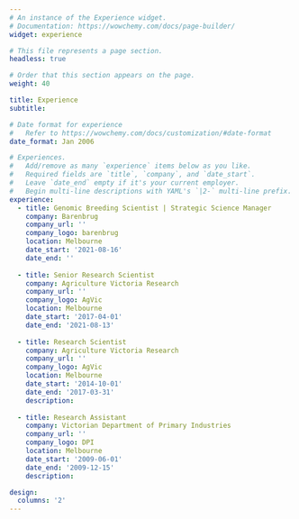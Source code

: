 ```yaml
---
# An instance of the Experience widget.
# Documentation: https://wowchemy.com/docs/page-builder/
widget: experience

# This file represents a page section.
headless: true

# Order that this section appears on the page.
weight: 40

title: Experience
subtitle:

# Date format for experience
#   Refer to https://wowchemy.com/docs/customization/#date-format
date_format: Jan 2006

# Experiences.
#   Add/remove as many `experience` items below as you like.
#   Required fields are `title`, `company`, and `date_start`.
#   Leave `date_end` empty if it's your current employer.
#   Begin multi-line descriptions with YAML's `|2-` multi-line prefix.
experience:
  - title: Genomic Breeding Scientist | Strategic Science Manager
    company: Barenbrug
    company_url: ''
    company_logo: barenbrug
    location: Melbourne
    date_start: '2021-08-16'
    date_end: ''
    
  - title: Senior Research Scientist
    company: Agriculture Victoria Research
    company_url: ''
    company_logo: AgVic
    location: Melbourne
    date_start: '2017-04-01'
    date_end: '2021-08-13'
        
  - title: Research Scientist
    company: Agriculture Victoria Research
    company_url: ''
    company_logo: AgVic
    location: Melbourne
    date_start: '2014-10-01'
    date_end: '2017-03-31'
    description: 
    
  - title: Research Assistant
    company: Victorian Department of Primary Industries
    company_url: ''
    company_logo: DPI
    location: Melbourne
    date_start: '2009-06-01'
    date_end: '2009-12-15'
    description: 

design:
  columns: '2'
---
```

